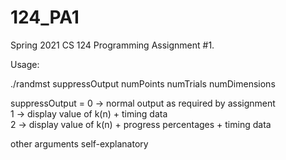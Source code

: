 # 124_PA1

Spring 2021 CS 124 Programming Assignment #1.

Usage:

./randmst suppressOutput numPoints numTrials numDimensions

suppressOutput =
    0 -> normal output as required by assignment  
    1 -> display value of k(n) + timing data  
    2 -> display value of k(n) + progress percentages + timing data

other arguments self-explanatory

